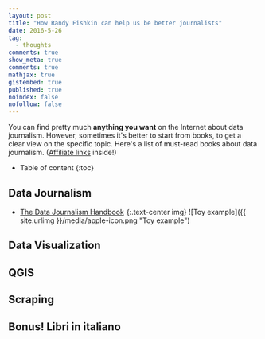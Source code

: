 ```yaml
---
layout: post
title: "How Randy Fishkin can help us be better journalists"
date: 2016-5-26
tag:
  - thoughts
comments: true
show_meta: true
comments: true
mathjax: true
gistembed: true
published: true
noindex: false
nofollow: false
---
```


You can find pretty much **anything you want** on the Internet about data journalism. However, sometimes it's better to start from books, to get a clear view on the specific topic. Here's a list of must-read books about data journalism.
([Affiliate links](https://en.wikipedia.org/wiki/Affiliate_marketing) inside!)

<!--more-->

* Table of content
{:toc}

## Data Journalism

* <a  href="http://www.amazon.com/gp/product/1449330061/ref=as_li_tl?ie=UTF8&camp=1789&creative=9325&creativeASIN=1449330061&linkCode=as2&tag=damianobacci-20&linkId=SAYOEEXY4OVT4OGZ">The Data Journalism Handbook</a><img src="http://ir-na.amazon-adsystem.com/e/ir?t=damianobacci-20&l=as2&o=1&a=1449330061" width="1" height="1" border="0" alt="" style="border:none !important; margin:0px !important;" /> {:.text-center img}
![Toy example]({{ site.urlimg }}/media/apple-icon.png "Toy example")


## Data Visualization

## QGIS

## Scraping

## Bonus! Libri in italiano




